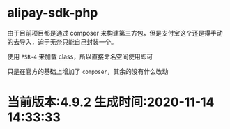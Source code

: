 # alipay-sdk-php
由于目前项目都是通过 composer 来构建第三方包，但是支付宝这个还是得手动的去导入，迫于无奈只能自己封装一个。

使用 `PSR-4` 来加载 class，所以直接命名空间使用即可

只是在官方的基础上增加了 `composer`，其余的没有什么改动

# 当前版本:4.9.2  生成时间:2020-11-14 14:33:33

